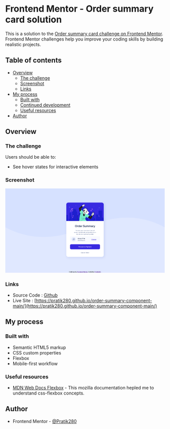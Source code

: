 # Frontend Mentor - Order summary card solution

This is a solution to the [Order summary card challenge on Frontend Mentor](https://www.frontendmentor.io/challenges/order-summary-component-QlPmajDUj). Frontend Mentor challenges help you improve your coding skills by building realistic projects. 

## Table of contents

- [Overview](#overview)
  - [The challenge](#the-challenge)
  - [Screenshot](#screenshot)
  - [Links](#links)
- [My process](#my-process)
  - [Built with](#built-with)
  - [Continued development](#continued-development)
  - [Useful resources](#useful-resources)
- [Author](#author)


## Overview

### The challenge

Users should be able to:

- See hover states for interactive elements

### Screenshot

![](images/screenshot.png)

### Links

- Source Code : [Github](https://github.com/Pratik280/order-summary-component-main)
- Live Site : [https://pratik280.github.io/order-summary-component-main/](https://pratik280.github.io/order-summary-component-main/)

## My process

### Built with

- Semantic HTML5 markup
- CSS custom properties
- Flexbox
- Mobile-first workflow

### Useful resources

- [MDN Web Docs Flexbox](https://developer.mozilla.org/en-US/docs/Web/CSS/CSS_Flexible_Box_Layout/Basic_Concepts_of_Flexbox) - This mozilla documentation hepled me to understand css-flexbox concepts.

## Author

- Frontend Mentor - [@Pratik280](https://www.frontendmentor.io/profile/Pratik280)

